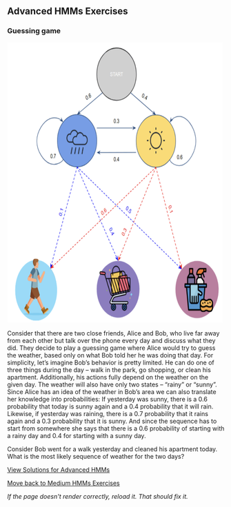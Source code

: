 ## Advanced HMMs Exercises

### Guessing game

<img src="https://github.com/UMdecisionsupport/DecisionSupport2023/blob/main/images/guessing.png" width="500" height="650">

Consider that there are two close friends, Alice and Bob, who live far away from each other but talk over the phone every day and discuss what they did. They decide to play a guessing game where Alice would try to guess the weather, based only on what Bob told her he was doing that day.
For simplicity, let’s imagine Bob’s behavior is pretty limited. He can do one of three things during the day – walk in the park, go shopping, or clean his apartment.  Additionally, his actions fully depend on the weather on the given day. The weather will also have only two states – “rainy” or “sunny”.
Since Alice has an idea of the weather in Bob’s area we can also translate her knowledge into probabilities:
If yesterday was sunny, there is a 0.6 probability that today is sunny again and a 0.4 probability that it will rain. Likewise, if yesterday was raining, there is a 0.7 probability that it rains again and a 0.3 probability that it is sunny. And since the sequence has to start from somewhere she says that there is a 0.6 probability of starting with a rainy day and 0.4 for starting with a sunny day.

Consider Bob went for a walk yesterday and cleaned his apartment today. What is the most likely sequence of weather for the two days? 

[View Solutions for Advanced HMMs](https://github.com/UMdecisionsupport/DecisionSupport2023/blob/main/HMMs/Solutions/Advanced_Solutions.md)

[Move back to Medium HMMs Exercises](https://github.com/UMdecisionsupport/DecisionSupport2023/blob/main/HMMs/Medium.md)

*If the page doesn't render correctly, reload it. That should fix it.*
